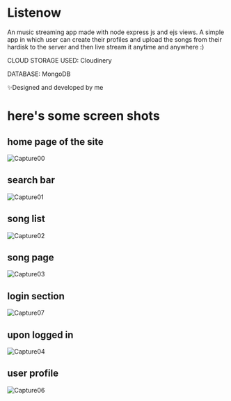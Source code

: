 # Listenow
An music streaming app made with node express js and ejs views.
A simple app in which user can create their profiles and upload the songs from their hardisk to the server and then live stream it anytime and anywhere :)

CLOUD STORAGE USED: Cloudinery

DATABASE: MongoDB

✨Designed and developed by me

# here's some screen shots
## home page of the site


![Capture00](https://user-images.githubusercontent.com/67172708/208939949-89989df2-318b-4b98-9bfa-640bfc42c7a1.PNG)

## search bar
![Capture01](https://user-images.githubusercontent.com/67172708/208940232-a34dc33b-9af0-42bc-b225-5b7060b69fb9.PNG)
## song list
![Capture02](https://user-images.githubusercontent.com/67172708/208940289-19b8c2e4-04ef-4245-8bb6-be599cfe0410.PNG)
## song page
![Capture03](https://user-images.githubusercontent.com/67172708/208940340-b679b0fd-7370-469e-9f90-cf65cc448dd9.PNG)
## login section
![Capture07](https://user-images.githubusercontent.com/67172708/208940026-d8d63e9b-e1e4-4505-bc7e-2ec7cfd7d07f.PNG)
## upon logged in
![Capture04](https://user-images.githubusercontent.com/67172708/208940124-0b76dfb4-7a90-4026-ad83-73ca611f4f4a.PNG)
## user profile
![Capture06](https://user-images.githubusercontent.com/67172708/208940163-daa13750-b4db-4085-af89-da88a3351a7d.PNG)
